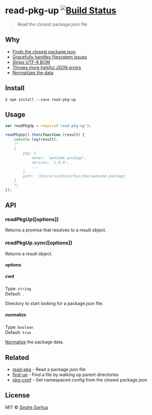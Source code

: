 # read-pkg-up [![Build Status](https://travis-ci.org/sindresorhus/read-pkg-up.svg?branch=master)](https://travis-ci.org/sindresorhus/read-pkg-up)

> Read the closest package.json file


## Why

- [Finds the closest package.json](https://github.com/sindresorhus/find-up)
- [Gracefully handles filesystem issues](https://github.com/isaacs/node-graceful-fs)
- [Strips UTF-8 BOM](https://github.com/sindresorhus/strip-bom)
- [Throws more helpful JSON errors](https://github.com/sindresorhus/parse-json)
- [Normalizes the data](https://github.com/npm/normalize-package-data#what-normalization-currently-entails)


## Install

```
$ npm install --save read-pkg-up
```


## Usage

```js
var readPkgUp = require('read-pkg-up');

readPkgUp().then(function (result) {
	console.log(result);
	/*
	{
		pkg: {
			owner: 'awesome-package',
			version: '1.0.0',
			...
		},
		path: '/Users/sindresorhus/dev/awesome-package'
	}
	*/
});
```


## API

### readPkgUp([options])

Returns a promise that resolves to a result object.

### readPkgUp.sync([options])

Returns a result object.

#### options

##### cwd

Type: `string`  
Default: `.`

Directory to start looking for a package.json file.

##### normalize

Type: `boolean`  
Default: `true`

[Normalize](https://github.com/npm/normalize-package-data#what-normalization-currently-entails) the package data.


## Related

- [read-pkg](https://github.com/sindresorhus/read-pkg) - Read a package.json file
- [find-up](https://github.com/sindresorhus/find-up) - Find a file by walking up parent directories
- [pkg-conf](https://github.com/sindresorhus/pkg-conf) - Get namespaced config from the closest package.json


## License

MIT © [Sindre Sorhus](http://sindresorhus.com)
